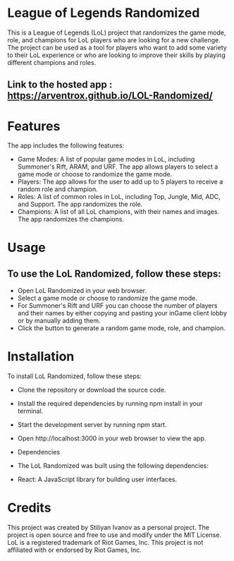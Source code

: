 # League of Legends Randomized

This is a League of Legends (LoL) project that randomizes the game mode, role, and champions for LoL players who are looking for a new challenge. The project can be used as a tool for players who want to add some variety to their LoL experience or who are looking to improve their skills by playing different champions and roles.

## Link to the hosted app : https://arventrox.github.io/LOL-Randomized/

# Features

The app includes the following features:

- Game Modes: A list of popular game modes in LoL, including Summoner's Rift, ARAM, and URF. The app allows players to select a game mode or choose to randomize the game mode.
- Players: The app allows for the user to add up to 5 players to receive a random role and champion.
- Roles: A list of common roles in LoL, including Top, Jungle, Mid, ADC, and Support. The app randomizes the role.
- Champions: A list of all LoL champions, with their names and images. The app randomizes the champions.

# Usage

## To use the LoL Randomized, follow these steps:

- Open LoL Randomized in your web browser.
- Select a game mode or choose to randomize the game mode.
- For Summoner's Rift and URF you can choose the number of players and their names by either copying and pasting your inGame client lobby or by manually adding them.
- Click the button to generate a random game mode, role, and champion.

# Installation

To install LoL Randomized, follow these steps:

- Clone the repository or download the source code.
- Install the required dependencies by running npm install in your terminal.
- Start the development server by running npm start.
- Open http://localhost:3000 in your web browser to view the app.
- Dependencies
- The LoL Randomized was built using the following dependencies:

- React: A JavaScript library for building user interfaces.

# Credits

This project was created by Stiliyan Ivanov as a personal project. The project is open source and free to use and modify under the MIT License. LoL is a registered trademark of Riot Games, Inc. This project is not affiliated with or endorsed by Riot Games, Inc.
